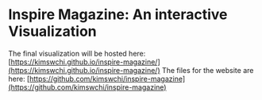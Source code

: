 # Inspire Magazine: An interactive Visualization

The final visualization will be hosted here: [https://kimswchi.github.io/inspire-magazine/](https://kimswchi.github.io/inspire-magazine/)
The files for the website are here: [https://github.com/kimswchi/inspire-magazine](https://github.com/kimswchi/inspire-magazine)
